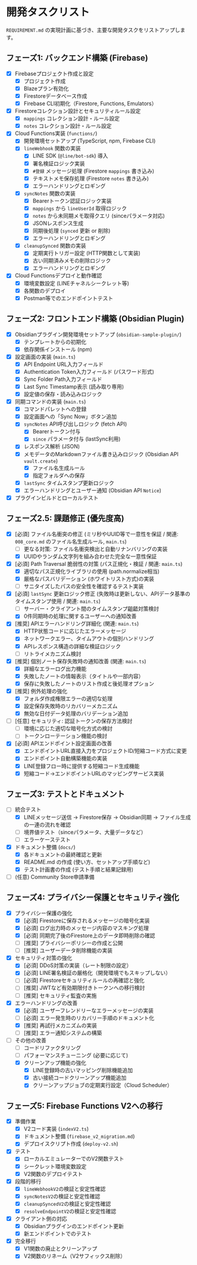 # 開発タスクリスト

`REQUIREMENT.md` の実現計画に基づき、主要な開発タスクをリストアップします。

## フェーズ1: バックエンド構築 (Firebase)

-   [x] Firebaseプロジェクト作成と設定
    -   [x] プロジェクト作成
    -   [x] Blazeプラン有効化
    -   [x] Firestoreデータベース作成
    -   [x] Firebase CLI初期化（Firestore, Functions, Emulators）
-   [x] Firestoreコレクション設計とセキュリティルール設定
    -   [x] `mappings` コレクション設計・ルール設定
    -   [x] `notes` コレクション設計・ルール設定
-   [x] Cloud Functions実装 (`functions/`)
    -   [x] 開発環境セットアップ (TypeScript, npm, Firebase CLI)
    -   [x] `lineWebhook` 関数の実装
        -   [x] LINE SDK (`@line/bot-sdk`) 導入
        -   [x] 署名検証ロジック実装
        -   [x] `#登録` メッセージ処理 (Firestore `mappings` 書き込み)
        -   [x] テキストメモ保存処理 (Firestore `notes` 書き込み)
        -   [x] エラーハンドリングとロギング
    -   [x] `syncNotes` 関数の実装
        -   [x] Bearerトークン認証ロジック実装
        -   [x] `mappings` から `lineUserId` 取得ロジック
        -   [x] `notes` から未同期メモ取得クエリ (sinceパラメータ対応)
        -   [x] JSONレスポンス生成
        -   [x] 同期後処理 (`synced` 更新 or 削除)
        -   [x] エラーハンドリングとロギング
    -   [x] `cleanupSynced` 関数の実装
        -   [x] 定期実行トリガー設定 (HTTP関数として実装)
        -   [x] 古い同期済みメモの削除ロジック
        -   [x] エラーハンドリングとロギング
-   [x] Cloud Functionsデプロイと動作確認
    -   [x] 環境変数設定 (LINEチャネルシークレット等)
    -   [x] 各関数のデプロイ
    -   [x] Postman等でのエンドポイントテスト

## フェーズ2: フロントエンド構築 (Obsidian Plugin)

-   [x] Obsidianプラグイン開発環境セットアップ (`obsidian-sample-plugin/`)
    -   [x] テンプレートからの初期化
    -   [x] 依存関係インストール (npm)
-   [x] 設定画面の実装 (`main.ts`)
    -   [x] API Endpoint URL入力フィールド
    -   [x] Authentication Token入力フィールド (パスワード形式)
    -   [x] Sync Folder Path入力フィールド
    -   [x] Last Sync Timestamp表示 (読み取り専用)
    -   [x] 設定値の保存・読み込みロジック
-   [x] 同期コマンドの実装 (`main.ts`)
    -   [x] コマンドパレットへの登録
    -   [x] 設定画面への「Sync Now」ボタン追加
    -   [x] `syncNotes` API呼び出しロジック (fetch API)
        -   [x] Bearerトークン付与
        -   [x] `since` パラメータ付与 (lastSync利用)
    -   [x] レスポンス解析 (JSON)
    -   [x] メモデータのMarkdownファイル書き込みロジック (Obsidian API `vault.create`)
        -   [x] ファイル名生成ルール
        -   [x] 指定フォルダへの保存
    -   [x] `lastSync` タイムスタンプ更新ロジック
    -   [x] エラーハンドリングとユーザー通知 (Obsidian API `Notice`)
-   [x] プラグインビルドとローカルテスト

## フェーズ2.5: 課題修正 (優先度高)

-   [x] [必須] ファイル名衝突の修正 (ミリ秒やUUID等で一意性を保証 / 関連: `008_core.md` のファイル名生成ルール, `main.ts`)
    -   [ ] 更なる対策: ファイル名衝突検出と自動リナンバリングの実装
    -   [x] UUIDやランダム文字列を組み合わせた完全な一意性保証
-   [x] [必須] Path Traversal 脆弱性の対策 (パス正規化・検証 / 関連: `main.ts`)
    -   [x] 適切なパス正規化ライブラリの使用 (path.normalize相当)
    -   [x] 厳格なパスバリデーション (ホワイトリスト方式)の実装
    -   [ ] サニタイズしたパスの安全性を確認するテスト実装
-   [x] [必須] `lastSync` 更新ロジック修正 (失敗時は更新しない、APIデータ基準のタイムスタンプ使用 / 関連: `main.ts`)
    -   [ ] サーバー・クライアント間のタイムスタンプ齟齬対策検討
    -   [x] 0件同期時の処理に関するユーザーへの通知改善
-   [x] [推奨] APIエラーハンドリング詳細化 (関連: `main.ts`)
    -   [x] HTTP状態コードに応じたエラーメッセージ
    -   [x] ネットワークエラー、タイムアウトの個別ハンドリング
    -   [x] APIレスポンス構造の詳細な検証ロジック
    -   [ ] リトライメカニズム検討
-   [x] [推奨] 個別ノート保存失敗時の通知改善 (関連: `main.ts`)
    -   [x] 詳細なエラーログ出力機能
    -   [x] 失敗したノートの情報表示（タイトルや一部内容）
    -   [x] 保存に失敗したノートのリスト作成と後処理オプション
-   [x] [推奨] 例外処理の強化
    -   [x] フォルダ作成権限エラーの適切な処理
    -   [x] 設定保存失敗時のリカバリーメカニズム
    -   [x] 無効な日付データ処理のバリデーション追加
-   [ ] [任意] セキュリティ: 認証トークンの保存方法検討
    -   [ ] 環境に応じた適切な暗号化方式の検討
    -   [ ] トークンローテーション機能の検討
-   [x] [必須] APIエンドポイント設定画面の改善
    -   [x] エンドポイントURL直接入力をプロジェクトID/短縮コード方式に変更
    -   [x] エンドポイント自動構築機能の実装
    -   [x] LINE登録フロー時に提供する短縮コード生成機能
    -   [x] 短縮コード→エンドポイントURLのマッピングサービス実装

## フェーズ3: テストとドキュメント

-   [ ] 統合テスト
    -   [x] LINEメッセージ送信 → Firestore保存 → Obsidian同期 → ファイル生成 の一連の流れを確認
    -   [ ] 境界値テスト（sinceパラメータ、大量データなど）
    -   [ ] エラーケーステスト
-   [x] ドキュメント整備 (`docs/`)
    -   [x] 各ドキュメントの最終確認と更新
    -   [x] README.md の作成 (使い方、セットアップ手順など)
    -   [x] テスト計画書の作成 (テスト手順と結果記録用)
-   [ ] (任意) Community Store申請準備

## フェーズ4: プライバシー保護とセキュリティ強化

-   [x] プライバシー保護の強化
    -   [x] [必須] Firestoreに保存されるメッセージの暗号化実装
    -   [x] [必須] ログ出力時のメッセージ内容のマスキング処理
    -   [x] [必須] 同期完了後のFirestore上のデータ即時削除の確認
    -   [ ] [推奨] プライバシーポリシーの作成と公開
    -   [ ] [推奨] ユーザーデータ削除機能の実装

-   [x] セキュリティ対策の強化
    -   [x] [必須] DDoS対策の実装（レート制限の設定）
    -   [x] [必須] LINE署名検証の厳格化（開発環境でもスキップしない）
    -   [ ] [必須] Firestoreセキュリティルールの再確認と強化
    -   [ ] [推奨] JWTなど有効期限付きトークンへの移行検討
    -   [ ] [推奨] セキュリティ監査の実施

-   [x] エラーハンドリングの改善
    -   [x] [必須] ユーザーフレンドリーなエラーメッセージの実装
    -   [ ] [必須] エラー発生時のリカバリー手順のドキュメント化
    -   [x] [推奨] 再試行メカニズムの実装
    -   [ ] [推奨] エラー通知システムの構築

-   [ ] その他の改善
    -   [ ] コードリファクタリング
    -   [ ] パフォーマンスチューニング (必要に応じて)
    -   [x] クリーンアップ機能の強化
        -   [x] LINE登録時の古いマッピング削除機能追加
        -   [x] 古い接続コードクリーンアップ機能追加
        -   [x] クリーンアップジョブの定期実行設定（Cloud Scheduler）

## フェーズ5: Firebase Functions V2への移行

-   [x] 準備作業
    -   [x] V2コード実装 (`indexV2.ts`)
    -   [x] ドキュメント整備 (`firebase_v2_migration.md`)
    -   [x] デプロイスクリプト作成 (`deploy-v2.sh`)
-   [x] テスト
    -   [x] ローカルエミュレーターでのV2関数テスト
    -   [x] シークレット環境変数設定
    -   [x] V2関数のデプロイテスト
-   [x] 段階的移行
    -   [x] `lineWebhookV2`の検証と安定性確認
    -   [x] `syncNotesV2`の検証と安定性確認
    -   [x] `cleanupSyncedV2`の検証と安定性確認
    -   [x] `resolveEndpointV2`の検証と安定性確認
-   [x] クライアント側の対応
    -   [x] Obsidianプラグインのエンドポイント更新
    -   [x] 新エンドポイントでのテスト
-   [x] 完全移行
    -   [x] V1関数の廃止とクリーンアップ
    -   [x] V2関数のリネーム（V2サフィックス削除）
